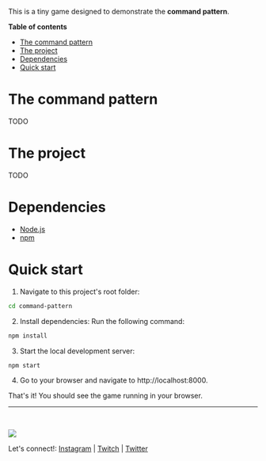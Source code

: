 This is a tiny game designed to demonstrate the **command pattern**.


**Table of contents**
- [The command pattern](#the-command-pattern)
- [The project](#the-project)
- [Dependencies](#dependencies)
- [Quick start](#quick-start)


# The command pattern
TODO

# The project
TODO

# Dependencies
- [Node.js](https://nodejs.org/en/)
- [npm](https://www.npmjs.com/)

# Quick start

1. Navigate to this project's root folder:

```sh
cd command-pattern
```

2. Install dependencies: Run the following command:

```sh
npm install
```

3. Start the local development server: 

```sh
npm start
```

4. Go to your browser and navigate to http://localhost:8000. 

That's it! You should see the game running in your browser.

---

<br>

[![](https://i.imgur.com/40L9uPk.png)](https://paulasantamaria.com)

Let's connect!: [Instagram](https://www.instagram.com/pau.codes/) | [Twitch](https://www.twitch.tv/paulasantamaria) | [Twitter](https://twitter.com/pauxdsantamaria)
 
